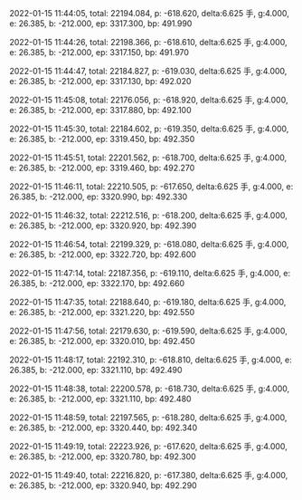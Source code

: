 2022-01-15 11:44:05, total: 22194.084, p: -618.620, delta:6.625 手, g:4.000, e: 26.385, b: -212.000, ep: 3317.300, bp: 491.990

2022-01-15 11:44:26, total: 22198.366, p: -618.610, delta:6.625 手, g:4.000, e: 26.385, b: -212.000, ep: 3317.150, bp: 491.970

2022-01-15 11:44:47, total: 22184.827, p: -619.030, delta:6.625 手, g:4.000, e: 26.385, b: -212.000, ep: 3317.130, bp: 492.020

2022-01-15 11:45:08, total: 22176.056, p: -618.920, delta:6.625 手, g:4.000, e: 26.385, b: -212.000, ep: 3317.880, bp: 492.100

2022-01-15 11:45:30, total: 22184.602, p: -619.350, delta:6.625 手, g:4.000, e: 26.385, b: -212.000, ep: 3319.450, bp: 492.350

2022-01-15 11:45:51, total: 22201.562, p: -618.700, delta:6.625 手, g:4.000, e: 26.385, b: -212.000, ep: 3319.460, bp: 492.270

2022-01-15 11:46:11, total: 22210.505, p: -617.650, delta:6.625 手, g:4.000, e: 26.385, b: -212.000, ep: 3320.990, bp: 492.330

2022-01-15 11:46:32, total: 22212.516, p: -618.200, delta:6.625 手, g:4.000, e: 26.385, b: -212.000, ep: 3320.920, bp: 492.390

2022-01-15 11:46:54, total: 22199.329, p: -618.080, delta:6.625 手, g:4.000, e: 26.385, b: -212.000, ep: 3322.720, bp: 492.600

2022-01-15 11:47:14, total: 22187.356, p: -619.110, delta:6.625 手, g:4.000, e: 26.385, b: -212.000, ep: 3322.170, bp: 492.660

2022-01-15 11:47:35, total: 22188.640, p: -619.180, delta:6.625 手, g:4.000, e: 26.385, b: -212.000, ep: 3321.220, bp: 492.550

2022-01-15 11:47:56, total: 22179.630, p: -619.590, delta:6.625 手, g:4.000, e: 26.385, b: -212.000, ep: 3320.010, bp: 492.450

2022-01-15 11:48:17, total: 22192.310, p: -618.810, delta:6.625 手, g:4.000, e: 26.385, b: -212.000, ep: 3321.110, bp: 492.490

2022-01-15 11:48:38, total: 22200.578, p: -618.730, delta:6.625 手, g:4.000, e: 26.385, b: -212.000, ep: 3321.110, bp: 492.480

2022-01-15 11:48:59, total: 22197.565, p: -618.280, delta:6.625 手, g:4.000, e: 26.385, b: -212.000, ep: 3320.440, bp: 492.340

2022-01-15 11:49:19, total: 22223.926, p: -617.620, delta:6.625 手, g:4.000, e: 26.385, b: -212.000, ep: 3320.780, bp: 492.300

2022-01-15 11:49:40, total: 22216.820, p: -617.380, delta:6.625 手, g:4.000, e: 26.385, b: -212.000, ep: 3320.940, bp: 492.290